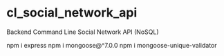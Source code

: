 # cl_social_network_api

Backend Command Line Social Network API (NoSQL)

npm i express
npm i mongoose@^7.0.0
npm i mongoose-unique-validator
